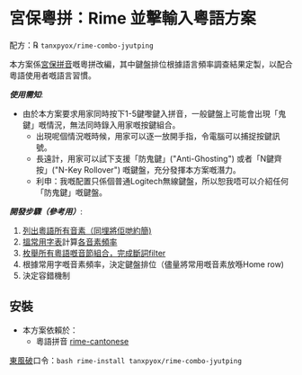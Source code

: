 # 宮保粵拼：Rime 並擊輸入粵語方案

配方：℞ `tanxpyox/rime-combo-jyutping`

本方案係[宮保拼音](https://github.com/rime/rime-combo-pinyin)嘅粵拼改編，其中鍵盤排位根據語言頻率調查結果定製，以配合粵語使用者嘅語言習慣。

***使用需知***:
* 由於本方案要求用家同時按下1-5鍵嚟鍵入拼音，一般鍵盤上可能會出現「鬼鍵」嘅情況，無法同時錄入用家嘅按鍵組合。
  * 出現呢個情況嘅時候，用家可以逐一放開手指，令電腦可以捕捉按鍵訊號。
  * 長遠計，用家可以試下支援「防鬼鍵」("Anti-Ghosting") 或者「N鍵齊按」("N-Key Rollover") 嘅鍵盤，充分發揮本方案嘅潛力。
  * 利申：我嘅配置只係個普通Logitech無線鍵盤，所以恕我唔可以介紹任何「防鬼鍵」嘅鍵盤。

***開發步驟（參考用）***:
1. [列出粵語所有音素（同埋將佢哋約簡)](https://github.com/tanxpyox/rime-combo-jyutping/wiki/%E7%B2%B5%E8%AA%9E%E9%9F%B3%E7%B4%A0%E8%80%83%E5%AF%9F)
2. [搵常用字表](https://github.com/tanxpyox/rime-combo-jyutping/blob/fq-calc/out.txt)計算[各音素頻率](https://github.com/tanxpyox/rime-combo-jyutping/wiki/2000%E5%B8%B8%E7%94%A8%E5%AD%97%E9%9F%B3%E7%B4%A0%E7%B5%B1%E8%A8%88)
3. [枚舉所有粵語嘅音節組合，完成斷詞filter](https://github.com/tanxpyox/rime-combo-jyutping/wiki/%E7%B2%B5%E8%AA%9E%E9%9F%B3%E7%AF%80%E6%9E%9A%E8%88%89)
4. 根據常用字嘅音素頻率，決定鍵盤排位（儘量將常用嘅音素放喺Home row)
5. 決定容錯機制

## 安裝
* 本方案依賴於：
  * 粵語拼音 [rime-cantonese](https://github.com/rime/rime-cantonese)
  
[東風破](https://github.com/rime/plum)口令：`bash rime-install tanxpyox/rime-combo-jyutping`

